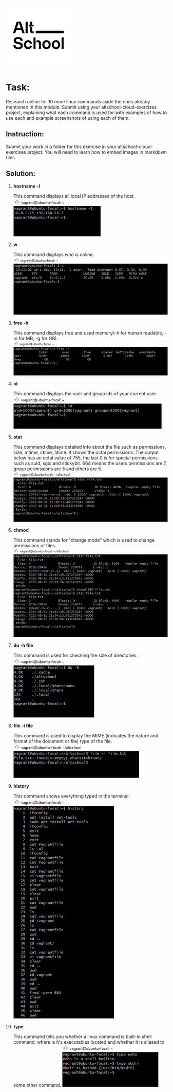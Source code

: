 ![AltSchool Africa Logo](./images/1633989073690.jpg)

# Task:
Research online for 10 more linux commands aside the ones already mentioned in this module. Submit using your altschool-cloud-exercises project, explaining what each command is used for with examples of how to use each and example screenshots of using each of them.

## Instruction:
Submit your work in a folder for this exercise in your altschool-cloud-exercises project. You will need to learn how to embed images in markdown files.

## Solution:
<ol>
   <li><b>hostname -I</b>
   
   This command displays all local IP addresses of the host.
   ![hostname snap](./images/1.png)
   </li>

   <li><b>w</b>
   
   This command displays who is online.
   ![w snap](./images/2.png)
   </li>

   <li><b>free -h</b>
   
   This command displays free and used memory(-h for human readable, -m for MB, -g for GB).
   ![free snap](./images/3.png)
   </li>

   <li><b>id</b>
   
   This command displays the user and group ids of your current user.
   ![id snap](./images/4.png)
   </li>

   <li><b>stat</b>
   
   This command displays detailed info about the file such as permissions, size, mtime, ctime, atime. It shows the octal permissions. The output below has an octal value of 755, the last 0 is for special permissions such as suid, sgid and stickybit.
   664 means the users permissions are 7, group permissions are 5 and others are 5.
   ![stat snap](./images/5.png)
   </li>

   <li><b>chmod</b>
   
   This command stands for "change mode" which is used to change permissions of files.
   ![chmod snap](./images/6.png)
   </li>

   <li><b>du -h file</b>
   
   This command is used for checking the size of directories.
   ![du snap](./images/7.png)
   </li>

   <li><b>file -i file</b>
   
   This command is used to display the MIME (indicates the nature and format of the document or file) type of the file.
   ![file snap](./images/8.png)
   </li>

   <li><b>history</b>
   
   This command shows everything typed in the terminal.
   ![history snap](./images/9.png)
   </li>

   <li><b>type</b>
   
   This command tells you whether a linux command is built-in shell command, where is it's executables located and whether it is aliased to some other command.
   ![type snap](./images/10.png)
   </li>
</ol>

